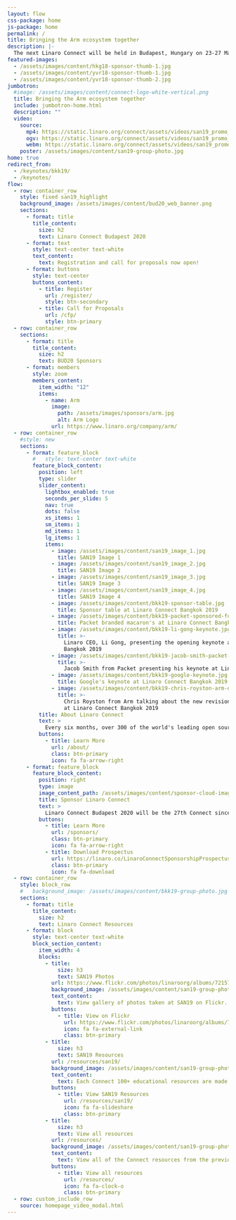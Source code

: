 ```yaml
---
layout: flow
css-package: home
js-package: home
permalink: /
title: Bringing the Arm ecosystem together
description: |-
  The next Linaro Connect will be held in Budapest, Hungary on 23-27 March, 2020.
featured-images:
  - /assets/images/content/hkg18-sponsor-thumb-1.jpg
  - /assets/images/content/yvr18-sponsor-thumb-1.jpg
  - /assets/images/content/yvr18-sponsor-thumb-2.jpg
jumbotron:
  #image: /assets/images/content/connect-logo-white-vertical.png
  title: Bringing the Arm ecosystem together
  include: jumbotron-home.html
  description: ""
  video:
    source:
      mp4: https://static.linaro.org/connect/assets/videos/san19_promo_banner.mp4
      ogv: https://static.linaro.org/connect/assets/videos/san19_promo_banner.ogv
      webm: https://static.linaro.org/connect/assets/videos/san19_promo_banner.webm
    poster: /assets/images/content/san19-group-photo.jpg
home: true
redirect_from:
  - /keynotes/bkk19/
  - /keynotes/
flow:
  - row: container_row
    style: fixed san19_highlight
    background_image: /assets/images/content/bud20_web_banner.png
    sections:
      - format: title
        title_content:
          size: h2
          text: Linaro Connect Budapest 2020
      - format: text
        style: text-center text-white
        text_content:
          text: Registration and call for proposals now open!
      - format: buttons
        style: text-center
        buttons_content:
          - title: Register
            url: /register/
            style: btn-secondary
          - title: Call for Proposals
            url: /cfp/
            style: btn-primary
  - row: container_row
    sections:
      - format: title
        title_content:
          size: h2
          text: BUD20 Sponsors
      - format: members
        style: zoom
        members_content:
          item_width: "12"
          items:
            - name: Arm
              image:
                path: /assets/images/sponsors/arm.jpg
                alt: Arm Logo
              url: https://www.linaro.org/company/arm/
  - row: container_row
    #style: new
    sections:
      - format: feature_block
        #   style: text-center text-white
        feature_block_content:
          position: left
          type: slider
          slider_content:
            lightbox_enabled: true
            seconds_per_slide: 5
            nav: true
            dots: false
            xs_items: 1
            sm_items: 1
            md_items: 1
            lg_items: 1
            items:
              - image: /assets/images/content/san19_image_1.jpg
                title: SAN19 Image 1
              - image: /assets/images/content/san19_image_2.jpg
                title: SAN19 Image 2
              - image: /assets/images/content/san19_image_3.jpg
                title: SAN19 Image 3
              - image: /assets/images/content/san19_image_4.jpg
                title: SAN19 Image 4
              - image: /assets/images/content/bkk19-sponsor-table.jpg
                title: Sponsor table at Linaro Connect Bangkok 2019
              - image: /assets/images/content/bkk19-packet-sponsored-food.jpg
                title: Packet branded macaron's at Linaro Connect Bangkok 2019
              - image: /assets/images/content/bkk19-li-gong-keynote.jpg
                title: >-
                  Linaro CEO, Li Gong, presenting the opening keynote at Linaro Connect
                  Bangkok 2019
              - image: /assets/images/content/bkk19-jacob-smith-packet-keynote.jpg
                title: >-
                  Jacob Smith from Packet presenting his keynote at Linaro Connect Bangkok 2019
              - image: /assets/images/content/bkk19-google-keynote.jpg
                title: Google's keynote at Linaro Connect Bangkok 2019
              - image: /assets/images/content/bkk19-chris-royston-arm-developer-talk.jpg
                title: >-
                  Chris Royston from Arm talking about the new revision of developer.arm.com
                  at Linaro Connect Bangkok 2019
          title: About Linaro Connect
          text: >
            Every six months, over 300 of the world's leading open source engineers working on Arm get together for a full week of engineering sessions and hacking at Linaro Connect. The next Connect will be held in Budapest, Hungary March 23-27, 2020. Registration is now open!
          buttons:
            - title: Learn More
              url: /about/
              class: btn-primary
              icon: fa fa-arrow-right
      - format: feature_block
        feature_block_content:
          position: right
          type: image
          image_content_path: /assets/images/content/sponsor-cloud-image.png
          title: Sponsor Linaro Connect
          text: >
            Linaro Connect Budapest 2020 will be the 27th Connect since Linaro started in June 2010. Hundreds of the world’s best Linux on Arm developers come to Linaro Connect each time because they know it is the leading place to meet with the global community and to learn about what is going on in the industry. Sponsorship of the event puts your brand in front of all the event attendees – both the 400+ on-site and all those who participate remotely, as well as the thousands who view the website and social media before, during and after the event.
          buttons:
            - title: Learn More
              url: /sponsors/
              class: btn-primary
              icon: fa fa-arrow-right
            - title: Download Prospectus
              url: https://linaro.co/LinaroConnectSponsorshipProspectus
              class: btn-primary
              icon: fa fa-download
  - row: container_row
    style: block_row
    #   background_image: /assets/images/content/bkk19-group-photo.jpg
    sections:
      - format: title
        title_content:
          size: h2
          text: Linaro Connect Resources
      - format: block
        style: text-center text-white
        block_section_content:
          item_width: 4
          blocks:
            - title:
                size: h3
                text: SAN19 Photos
              url: https://www.flickr.com/photos/linaroorg/albums/72157710107995052
              background_image: /assets/images/content/san19-group-photo.jpg
              text_content:
                text: View gallery of photos taken at SAN19 on Flickr.
              buttons:
                - title: View on Flickr
                  url: https://www.flickr.com/photos/linaroorg/albums/72157710107995052
                  icon: fa fa-external-link
                  class: btn-primary
            - title:
                size: h3
                text: SAN19 Resources
              url: /resources/san19/
              background_image: /assets/images/content/san19-group-photo.jpg
              text_content:
                text: Each Connect 100+ educational resources are made available to the public. See the resources from BKK19.
              buttons:
                - title: View SAN19 Resources
                  url: /resources/san19/
                  icon: fa fa-slideshare
                  class: btn-primary
            - title:
                size: h3
                text: View all resources
              url: /resources/
              background_image: /assets/images/content/san19-group-photo.jpg
              text_content:
                text: View all of the Connect resources from the previous Linaro Connect events.
              buttons:
                - title: View all resources
                  url: /resources/
                  icon: fa fa-clock-o
                  class: btn-primary
  - row: custom_include_row
    source: homepage_video_modal.html
---
```

